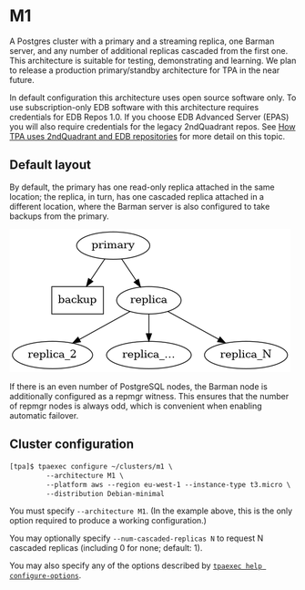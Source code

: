 # M1

A Postgres cluster with a primary and a streaming replica, one Barman
server, and any number of additional replicas cascaded from the first
one. This architecture is suitable for testing, demonstrating and
learning. We plan to release a production primary/standby architecture
for TPA in the near future.

In default configuration this architecture uses open source software
only. To use subscription-only EDB software with this architecture
requires credentials for EDB Repos 1.0. If you choose EDB Advanced
Server (EPAS) you will also require credentials for the legacy
2ndQuadrant repos.
See [How TPA uses 2ndQuadrant and EDB repositories](2q_and_edb_repositories.md)
for more detail on this topic.

## Default layout

By default, the primary has one read-only replica attached in the same
location; the replica, in turn, has one cascaded replica attached in a
different location, where the Barman server is also configured to take
backups from the primary.

![Cluster with cascading replication](images/m1.png)

If there is an even number of PostgreSQL nodes, the Barman node is
additionally configured as a repmgr witness. This ensures that the
number of repmgr nodes is always odd, which is convenient when
enabling automatic failover.

## Cluster configuration

```
[tpa]$ tpaexec configure ~/clusters/m1 \
         --architecture M1 \
         --platform aws --region eu-west-1 --instance-type t3.micro \
         --distribution Debian-minimal
```

You must specify `--architecture M1`. (In the example above, this is
the only option required to produce a working configuration.)

You may optionally specify `--num-cascaded-replicas N` to request N
cascaded replicas (including 0 for none; default: 1).

You may also specify any of the options described by
[`tpaexec help configure-options`](tpaexec-configure.md).
